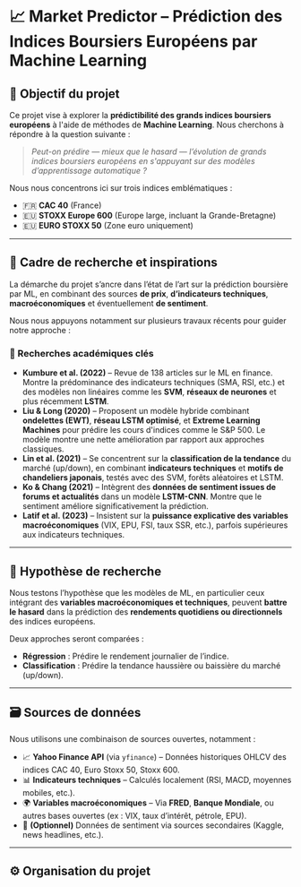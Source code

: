 # 📈 Market Predictor – Prédiction des Indices Boursiers Européens par Machine Learning

## 🎯 Objectif du projet

Ce projet vise à explorer la **prédictibilité des grands indices boursiers européens** à l'aide de méthodes de **Machine Learning**. Nous cherchons à répondre à la question suivante :

> *Peut-on prédire — mieux que le hasard — l’évolution de grands indices boursiers européens en s'appuyant sur des modèles d’apprentissage automatique ?*

Nous nous concentrons ici sur trois indices emblématiques :
- 🇫🇷 **CAC 40** (France)
- 🇪🇺 **STOXX Europe 600** (Europe large, incluant la Grande-Bretagne)
- 🇪🇺 **EURO STOXX 50** (Zone euro uniquement)

---

## 🧠 Cadre de recherche et inspirations

La démarche du projet s’ancre dans l’état de l’art sur la prédiction boursière par ML, en combinant des sources **de prix**, **d’indicateurs techniques**, **macroéconomiques** et éventuellement **de sentiment**.

Nous nous appuyons notamment sur plusieurs travaux récents pour guider notre approche :

### 🔬 Recherches académiques clés

- **Kumbure et al. (2022)** – Revue de 138 articles sur le ML en finance. Montre la prédominance des indicateurs techniques (SMA, RSI, etc.) et des modèles non linéaires comme les **SVM**, **réseaux de neurones** et plus récemment **LSTM**. 
- **Liu & Long (2020)** – Proposent un modèle hybride combinant **ondelettes (EWT)**, **réseau LSTM optimisé**, et **Extreme Learning Machines** pour prédire les cours d'indices comme le S&P 500. Le modèle montre une nette amélioration par rapport aux approches classiques.
- **Lin et al. (2021)** – Se concentrent sur la **classification de la tendance** du marché (up/down), en combinant **indicateurs techniques** et **motifs de chandeliers japonais**, testés avec des SVM, forêts aléatoires et LSTM.
- **Ko & Chang (2021)** – Intègrent des **données de sentiment issues de forums et actualités** dans un modèle **LSTM-CNN**. Montre que le sentiment améliore significativement la prédiction.
- **Latif et al. (2023)** – Insistent sur la **puissance explicative des variables macroéconomiques** (VIX, EPU, FSI, taux SSR, etc.), parfois supérieures aux indicateurs techniques.

---

## 🧪 Hypothèse de recherche

Nous testons l’hypothèse que les modèles de ML, en particulier ceux intégrant des **variables macroéconomiques et techniques**, peuvent **battre le hasard** dans la prédiction des **rendements quotidiens ou directionnels** des indices européens.

Deux approches seront comparées :

- **Régression** : Prédire le rendement journalier de l’indice.
- **Classification** : Prédire la tendance haussière ou baissière du marché (up/down).

---

## 🗃️ Sources de données

Nous utilisons une combinaison de sources ouvertes, notamment :

- 📈 **Yahoo Finance API** (via `yfinance`) – Données historiques OHLCV des indices CAC 40, Euro Stoxx 50, Stoxx 600.
- 📊 **Indicateurs techniques** – Calculés localement (RSI, MACD, moyennes mobiles, etc.).
- 🌍 **Variables macroéconomiques** – Via **FRED**, **Banque Mondiale**, ou autres bases ouvertes (ex : VIX, taux d’intérêt, pétrole, EPU).
- 💬 **(Optionnel)** Données de sentiment via sources secondaires (Kaggle, news headlines, etc.).

---

## ⚙️ Organisation du projet

